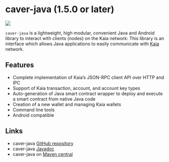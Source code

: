 # caver-java (1.5.0 or later)

![](/img/references/klaytnXcaver-java.png)

`caver-java` is a lightweight, high modular, convenient Java and Android library to interact with clients \(nodes\) on the Kaia network: This library is an interface which allows Java applications to easily communicate with [Kaia](https://www.klaytn.com) network.

## Features <a id="features"></a>

* Complete implementation of Kaia’s JSON-RPC client API over HTTP and IPC
* Support of Kaia transaction, account, and account key types
* Auto-generation of Java smart contract wrapper to deploy and execute a smart contract from native Java code
* Creation of a new wallet and managing Kaia wallets
* Command line tools
* Android compatible

## Links <a id="links"></a>

* caver-java [GitHub repository](https://github.com/klaytn/caver-java)
* caver-java [Javadoc](https://javadoc.io/doc/com.klaytn.caver/core)
* caver-java on [Maven central](https://search.maven.org/artifact/com.klaytn.caver/core)

